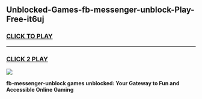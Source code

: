 
## Unblocked-Games-fb-messenger-unblock-Play-Free-it6uj
<h3>
<a href="https://premium76.site?title=fb-messenger-unblock&ref=21A">CLICK TO PLAY</a></h3>
<hr>

<h3>
<a href="https://premium76.site?title=fb-messenger-unblock&ref=21A">CLICK 2 PLAY</a>
  
</h3>

<a href="https://premium76.site?title=fb-messenger-unblock&ref=21A"><img src="https://clearcache.store/games.png"></a>


**fb-messenger-unblock games unblocked: Your Gateway to Fun and Accessible Online Gaming**
